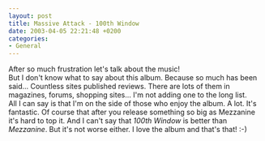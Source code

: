 ```yaml
---
layout: post
title: Massive Attack - 100th Window
date: 2003-04-05 22:21:48 +0200
categories:
- General
---
```

<p>After so much frustration let's talk about the music!<br />
But I don't know what to say about this album. Because so much has been said... Countless sites published reviews. There are lots of them in magazines, forums, shopping sites... I'm not adding one to the long list.<br />
All I can say is that I'm on the side of those who enjoy the album. A lot. It's fantastic. Of course that after you release something so big as Mezzanine it's hard to top it. And I can't say that <i>100th Window</i> is better than <i>Mezzanine</i>. But it's not worse either. I love the album and that's that! :-)</p>
